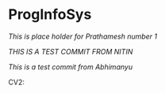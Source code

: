 # ProgInfoSys


*This is place holder for Prathamesh number 1*

*THIS IS A TEST COMMIT FROM NITIN*

*This is a test commit from Abhimanyu*


CV2: 